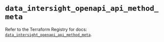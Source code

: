 # `data_intersight_openapi_api_method_meta`

Refer to the Terraform Registry for docs: [`data_intersight_openapi_api_method_meta`](https://registry.terraform.io/providers/ciscodevnet/intersight/1.0.71/docs/data-sources/openapi_api_method_meta).

